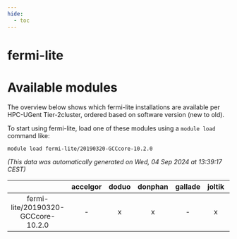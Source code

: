 ```yaml
---
hide:
  - toc
---
```


fermi-lite
==========

# Available modules


The overview below shows which fermi-lite installations are available per HPC-UGent Tier-2cluster, ordered based on software version (new to old).

To start using fermi-lite, load one of these modules using a `module load` command like:

```shell
module load fermi-lite/20190320-GCCcore-10.2.0
```

*(This data was automatically generated on Wed, 04 Sep 2024 at 13:39:17 CEST)*  

| |accelgor|doduo|donphan|gallade|joltik|shinx|skitty|
| :---: | :---: | :---: | :---: | :---: | :---: | :---: | :---: |
|fermi-lite/20190320-GCCcore-10.2.0|-|x|x|-|x|-|x|
